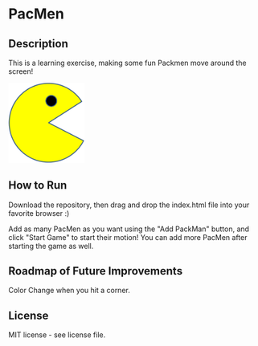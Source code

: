 # PacMen

## Description

This is a learning exercise, making some fun Packmen move around the screen!

<img src="PacMan1.png" width = 30%>

## How to Run

Download the repository, then drag and drop the index.html file into your favorite browser :)

Add as many PacMen as you want using the "Add PackMan" button, and click "Start Game" to start their motion! You can add more PacMen after starting the game as well.

## Roadmap of Future Improvements

Color Change when you hit a corner.

## License

MIT license - see license file.

